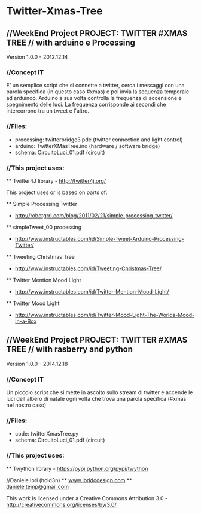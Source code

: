 Twitter-Xmas-Tree
=================


//WeekEnd Project
PROJECT: TWITTER #XMAS TREE // with arduino e Processing
---------------------
Version 1.0.0 - 2012.12.14

### //Concept IT
E' un semplice script che si connette a twitter, cerca i messaggi con una parola specifica (in questo caso #xmas) 
e poi invia la sequenza temporale ad arduinoo. Arduino a sua volta controlla 
la frequenza di accensione e spegnimento delle luci. 
La frequenza corrisponde ai secondi che intercorrono tra un tweet e l'altro.

### //Files:
- processing: twitterbridge3.pde (twitter connection and light control)
- arduino: TwitterXMasTree.ino (hardware / software bridge)
- schema: CircuitoLuci_01.pdf (circuit)

### //This project uses:
** Twitter4J library - http://twitter4j.org/

This project uses or is based on parts of:

** Simple Processing Twitter 
- http://robotgrrl.com/blog/2011/02/21/simple-processing-twitter/

** simpleTweet_00 processing 
- http://www.instructables.com/id/Simple-Tweet-Arduino-Processing-Twitter/

** Tweeting Christmas Tree 
- http://www.instructables.com/id/Tweeting-Christmas-Tree/

** Twitter Mention Mood Light 
- http://www.instructables.com/id/Twitter-Mention-Mood-Light/

** Twitter Mood Light 
- http://www.instructables.com/id/Twitter-Mood-Light-The-Worlds-Mood-in-a-Box


//WeekEnd Project
PROJECT: TWITTER #XMAS TREE // with rasberry and python
---------------------
Version 1.0.0 - 2014.12.18

### //Concept IT
Un piccolo script che si mette in ascolto sullo stream di twitter e accende le luci
dell'albero di natale ogni volta che trova una parola specifica (#xmas nel nostro caso)

### //Files:
- code: twitterXmasTree.py
- schema: CircuitoLuci_01.pdf (circuit)

### //This project uses:
** Twython library - https://pypi.python.org/pypi/twython


//Daniele Iori (hold3n)
** www.ibridodesign.com
** daniele.temp@gmail.com

This work is licensed under a Creative Commons Attribution 3.0 - http://creativecommons.org/licenses/by/3.0/


